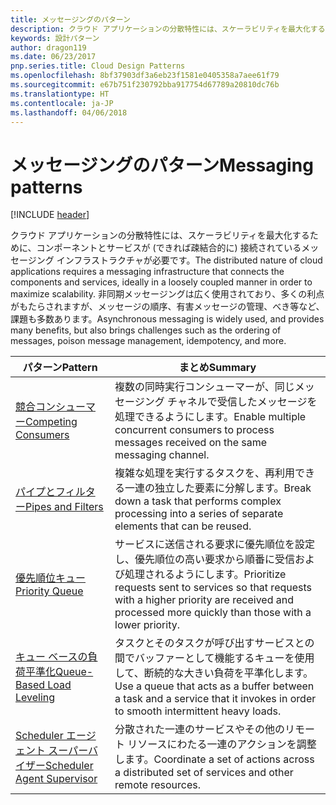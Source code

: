 ```yaml
---
title: メッセージングのパターン
description: クラウド アプリケーションの分散特性には、スケーラビリティを最大化するために、コンポーネントとサービスが (できれば疎結合的に) 接続されているメッセージング インフラストラクチャが必要です。 非同期メッセージングは広く使用されており、多くの利点がもたらされますが、メッセージの順序、有害メッセージの管理、べき等など、課題も多数あります。
keywords: 設計パターン
author: dragon119
ms.date: 06/23/2017
pnp.series.title: Cloud Design Patterns
ms.openlocfilehash: 8bf37903df3a6eb23f1581e0405358a7aee61f79
ms.sourcegitcommit: e67b751f230792bba917754d67789a20810dc76b
ms.translationtype: HT
ms.contentlocale: ja-JP
ms.lasthandoff: 04/06/2018
---
```

# <a name="messaging-patterns"></a><span data-ttu-id="c9b40-105">メッセージングのパターン</span><span class="sxs-lookup"><span data-stu-id="c9b40-105">Messaging patterns</span></span>

[!INCLUDE [header](../../_includes/header.md)]

<span data-ttu-id="c9b40-106">クラウド アプリケーションの分散特性には、スケーラビリティを最大化するために、コンポーネントとサービスが (できれば疎結合的に) 接続されているメッセージング インフラストラクチャが必要です。</span><span class="sxs-lookup"><span data-stu-id="c9b40-106">The distributed nature of cloud applications requires a messaging infrastructure that connects the components and services, ideally in a loosely coupled manner in order to maximize scalability.</span></span> <span data-ttu-id="c9b40-107">非同期メッセージングは広く使用されており、多くの利点がもたらされますが、メッセージの順序、有害メッセージの管理、べき等など、課題も多数あります。</span><span class="sxs-lookup"><span data-stu-id="c9b40-107">Asynchronous messaging is widely used, and provides many benefits, but also brings challenges such as the ordering of messages, poison message management, idempotency, and more.</span></span>


|                            <span data-ttu-id="c9b40-108">パターン</span><span class="sxs-lookup"><span data-stu-id="c9b40-108">Pattern</span></span>                             |                                                                        <span data-ttu-id="c9b40-109">まとめ</span><span class="sxs-lookup"><span data-stu-id="c9b40-109">Summary</span></span>                                                                         |
|----------------------------------------------------------------|--------------------------------------------------------------------------------------------------------------------------------------------------------|
|        [<span data-ttu-id="c9b40-110">競合コンシューマー</span><span class="sxs-lookup"><span data-stu-id="c9b40-110">Competing Consumers</span></span>](../competing-consumers.md)        |                            <span data-ttu-id="c9b40-111">複数の同時実行コンシューマーが、同じメッセージング チャネルで受信したメッセージを処理できるようにします。</span><span class="sxs-lookup"><span data-stu-id="c9b40-111">Enable multiple concurrent consumers to process messages received on the same messaging channel.</span></span>                            |
|          [<span data-ttu-id="c9b40-112">パイプとフィルター</span><span class="sxs-lookup"><span data-stu-id="c9b40-112">Pipes and Filters</span></span>](../pipes-and-filters.md)          |                       <span data-ttu-id="c9b40-113">複雑な処理を実行するタスクを、再利用できる一連の独立した要素に分解します。</span><span class="sxs-lookup"><span data-stu-id="c9b40-113">Break down a task that performs complex processing into a series of separate elements that can be reused.</span></span>                        |
|             [<span data-ttu-id="c9b40-114">優先順位キュー</span><span class="sxs-lookup"><span data-stu-id="c9b40-114">Priority Queue</span></span>](../priority-queue.md)             | <span data-ttu-id="c9b40-115">サービスに送信される要求に優先順位を設定し、優先順位の高い要求から順番に受信および処理されるようにします。</span><span class="sxs-lookup"><span data-stu-id="c9b40-115">Prioritize requests sent to services so that requests with a higher priority are received and processed more quickly than those with a lower priority.</span></span> |
|  [<span data-ttu-id="c9b40-116">キュー ベースの負荷平準化</span><span class="sxs-lookup"><span data-stu-id="c9b40-116">Queue-Based Load Leveling</span></span>](../queue-based-load-leveling.md)  |              <span data-ttu-id="c9b40-117">タスクとそのタスクが呼び出すサービスとの間でバッファーとして機能するキューを使用して、断続的な大きい負荷を平準化します。</span><span class="sxs-lookup"><span data-stu-id="c9b40-117">Use a queue that acts as a buffer between a task and a service that it invokes in order to smooth intermittent heavy loads.</span></span>               |
| [<span data-ttu-id="c9b40-118">Scheduler エージェント スーパーバイザー</span><span class="sxs-lookup"><span data-stu-id="c9b40-118">Scheduler Agent Supervisor</span></span>](../scheduler-agent-supervisor.md) |                              <span data-ttu-id="c9b40-119">分散された一連のサービスやその他のリモート リソースにわたる一連のアクションを調整します。</span><span class="sxs-lookup"><span data-stu-id="c9b40-119">Coordinate a set of actions across a distributed set of services and other remote resources.</span></span>                              |

